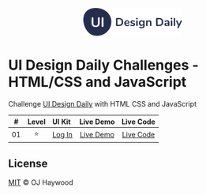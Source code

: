 <p align="center"><img width="200" src="./assets/images/logo/uidesigndaily-logo.svg" alt="UI Design Daily logo"></p>

# UI Design Daily Challenges - HTML/CSS and JavaScript

Challenge [UI Design Daily](https://uidesigndaily.com/) with HTML CSS and JavaScript

| #   | Level | UI Kit | Live Demo | Live Code |
| :-: | :-:   | :-     | :-:       | :-:       |
| 01  | ⭐    | [Log In](https://uidesigndaily.com/posts/figma-log-in-authentication-day-1519) | [Live Demo](https://ojhaywood.github.io/ui-design-daily-challenges/log-in/) | [Live Code](https://github.com/ojhaywood/ui-design-daily-challenges/tree/master/log-in) |

## License

[MIT](License) © OJ Haywood
